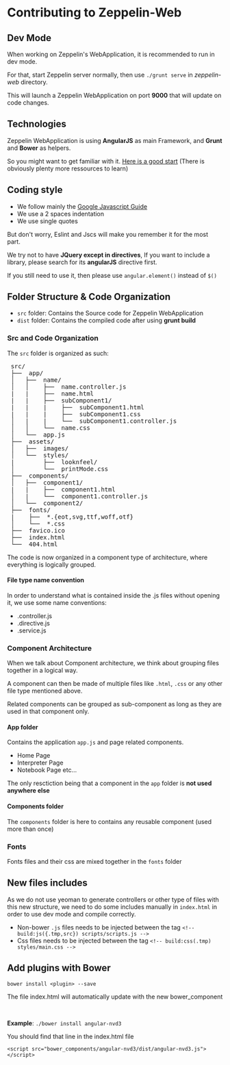 # Contributing to Zeppelin-Web

## Dev Mode
When working on Zeppelin's WebApplication, it is recommended to run in dev mode.

For that, start Zeppelin server normally, then use ``./grunt serve`` in _zeppelin-web_ directory.

This will launch a Zeppelin WebApplication on port **9000** that will update on code changes.

## Technologies

Zeppelin WebApplication is using **AngularJS** as main Framework, and **Grunt** and **Bower** as helpers.

So you might want to get familiar with it.
[Here is a good start](http://www.sitepoint.com/kickstart-your-angularjs-development-with-yeoman-grunt-and-bower/)
(There is obviously plenty more ressources to learn)

## Coding style

* We follow mainly the [Google Javascript Guide](https://google-styleguide.googlecode.com/svn/trunk/javascriptguide.xml)
* We use a 2 spaces indentation
* We use single quotes

But don't worry, Eslint and Jscs will make you remember it for the most part.

We try not to have **JQuery except in directives**, If you want to include a library,
please search for its **angularJS** directive first.

If you still need to use it, then please use ``angular.element()`` instead of ``$()``

## Folder Structure & Code Organization

* `src` folder: Contains the Source code for Zeppelin WebApplication
* `dist` folder: Contains the compiled code after using **grunt build**

### Src and Code Organization

The `src` folder is organized as such:

<pre>
 src/
 ├──  app/
 │   ├──  name/
 │   │    ├──  name.controller.js
 |   |    ├──  name.html
 |   |    ├──  subComponent1/
 |   |    |    ├──  subComponent1.html
 |   |    |    ├──  subComponent1.css
 │   |    |    └──  subComponent1.controller.js
 │   │    └──  name.css
 │   └──  app.js
 ├──  assets/
 │   ├──  images/
 │   └──  styles/
 |        ├──  looknfeel/
 │        └──  printMode.css
 ├──  components/
 │   ├──  component1/
 |   |    ├──  component1.html
 │   |    └──  component1.controller.js
 │   └──  component2/
 ├──  fonts/
 |    ├──  *.{eot,svg,ttf,woff,otf}
 │    └──  *.css
 ├──  favico.ico
 ├──  index.html
 └──  404.html
</pre>

The code is now organized in a component type of architecture, where everything is logically grouped.

#### File type name convention

In order to understand what is contained inside the .js files without opening it, we use some name conventions:
* .controller.js
* .directive.js
* .service.js

### Component Architecture

When we talk about Component architecture, we think about grouping files together in a logical way.

A component can then be made of multiple files like `.html`, `.css` or any other file type mentioned above.

Related components can be grouped as sub-component as long as they are used in that component only.


#### App folder

Contains the application `app.js` and page related components.
* Home Page
* Interpreter Page
* Notebook Page
etc...

The only resctiction being that a component in the `app` folder is **not used anywhere else**

#### Components folder

The `components` folder is here to contains any reusable component (used more than once)

### Fonts

Fonts files and their css are mixed together in the `fonts` folder

## New files includes

As we do not use yeoman to generate controllers or other type of files with this new structure,
we need to do some includes manually in `index.html` in order to use dev mode and compile correctly.

* Non-bower `.js` files needs to be injected between the tag `<!-- build:js({.tmp,src}) scripts/scripts.js -->`
* Css files needs to be injected between the tag `<!-- build:css(.tmp) styles/main.css -->`

## Add plugins with Bower
```
bower install <plugin> --save
```
The file index.html will automatically update with the new bower_component

<br/>

**Example**: `./bower install angular-nvd3`

You should find that line in the index.html file
```
<script src="bower_components/angular-nvd3/dist/angular-nvd3.js"></script>
````
